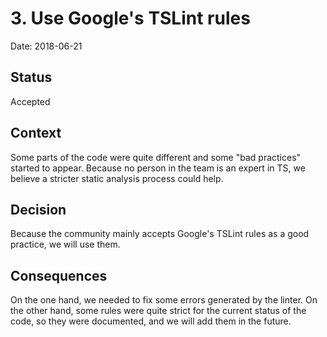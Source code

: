 # 3. Use Google's TSLint rules

Date: 2018-06-21

## Status

Accepted

## Context

Some parts of the code were quite different and some "bad practices" started to appear. Because no person in the team is an expert in TS, we believe a stricter static analysis process could help.

## Decision

Because the community mainly accepts Google's TSLint rules as a good practice, we will use them.

## Consequences

On the one hand, we needed to fix some errors generated by the linter. On the other hand, some rules were quite strict for the current status of the code, so they were documented, and we will add them in the future.
